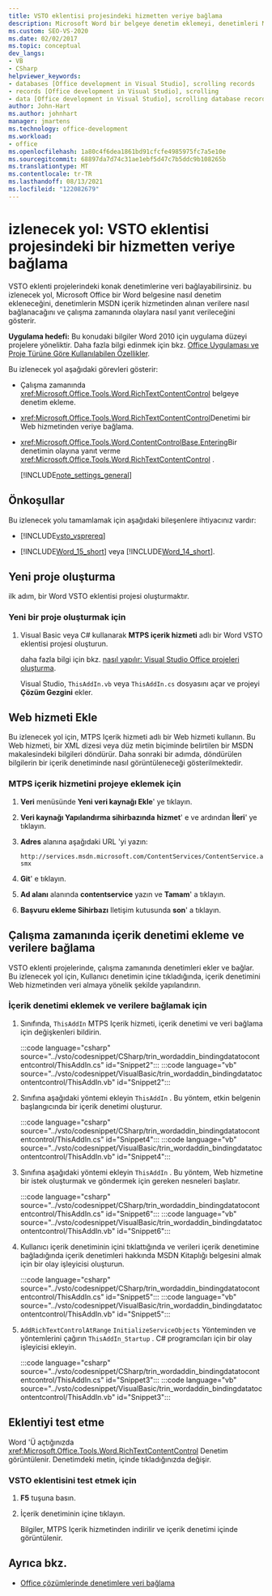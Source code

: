 ```yaml
---
title: VSTO eklentisi projesindeki hizmetten veriye bağlama
description: Microsoft Word bir belgeye denetim eklemeyi, denetimleri MSDN içerik hizmetinden alınan verilere bağlamayı ve çalışma zamanında olaylara yanıt vermeyi öğrenin.
ms.custom: SEO-VS-2020
ms.date: 02/02/2017
ms.topic: conceptual
dev_langs:
- VB
- CSharp
helpviewer_keywords:
- databases [Office development in Visual Studio], scrolling records
- records [Office development in Visual Studio], scrolling
- data [Office development in Visual Studio], scrolling database records
author: John-Hart
ms.author: johnhart
manager: jmartens
ms.technology: office-development
ms.workload:
- office
ms.openlocfilehash: 1a80c4f6dea1861bd91cfcfe4985975fc7a5e10e
ms.sourcegitcommit: 68897da7d74c31ae1ebf5d47c7b5ddc9b108265b
ms.translationtype: MT
ms.contentlocale: tr-TR
ms.lasthandoff: 08/13/2021
ms.locfileid: "122082679"
---
```

# <a name="walkthrough-bind-to-data-from-a-service-in-a-vsto-add-in-project"></a>izlenecek yol: VSTO eklentisi projesindeki bir hizmetten veriye bağlama
  VSTO eklenti projelerindeki konak denetimlerine veri bağlayabilirsiniz. bu izlenecek yol, Microsoft Office bir Word belgesine nasıl denetim ekleneceğini, denetimlerin MSDN içerik hizmetinden alınan verilere nasıl bağlanacağını ve çalışma zamanında olaylara nasıl yanıt verileceğini gösterir.

 **Uygulama hedefi:** Bu konudaki bilgiler Word 2010 için uygulama düzeyi projelere yöneliktir. Daha fazla bilgi edinmek için bkz. [Office Uygulaması ve Proje Türüne Göre Kullanılabilen Özellikler](../vsto/features-available-by-office-application-and-project-type.md).

 Bu izlenecek yol aşağıdaki görevleri gösterir:

- Çalışma zamanında <xref:Microsoft.Office.Tools.Word.RichTextContentControl> belgeye denetim ekleme.

- <xref:Microsoft.Office.Tools.Word.RichTextContentControl>Denetimi bir Web hizmetinden veriye bağlama.

- <xref:Microsoft.Office.Tools.Word.ContentControlBase.Entering>Bir denetimin olayına yanıt verme <xref:Microsoft.Office.Tools.Word.RichTextContentControl> .

  [!INCLUDE[note_settings_general](../sharepoint/includes/note-settings-general-md.md)]

## <a name="prerequisites"></a>Önkoşullar
 Bu izlenecek yolu tamamlamak için aşağıdaki bileşenlere ihtiyacınız vardır:

- [!INCLUDE[vsto_vsprereq](../vsto/includes/vsto-vsprereq-md.md)]

- [!INCLUDE[Word_15_short](../vsto/includes/word-15-short-md.md)] veya [!INCLUDE[Word_14_short](../vsto/includes/word-14-short-md.md)].

## <a name="create-a-new-project"></a>Yeni proje oluşturma
 ilk adım, bir Word VSTO eklentisi projesi oluşturmaktır.

### <a name="to-create-a-new-project"></a>Yeni bir proje oluşturmak için

1. Visual Basic veya C# kullanarak **MTPS içerik hizmeti** adlı bir Word VSTO eklentisi projesi oluşturun.

     daha fazla bilgi için bkz. [nasıl yapılır: Visual Studio Office projeleri oluşturma](../vsto/how-to-create-office-projects-in-visual-studio.md).

     Visual Studio, `ThisAddIn.vb` veya `ThisAddIn.cs` dosyasını açar ve projeyi **Çözüm Gezgini** ekler.

## <a name="add-a-web-service"></a>Web hizmeti Ekle
 Bu izlenecek yol için, MTPS Içerik hizmeti adlı bir Web hizmeti kullanın. Bu Web hizmeti, bir XML dizesi veya düz metin biçiminde belirtilen bir MSDN makalesindeki bilgileri döndürür. Daha sonraki bir adımda, döndürülen bilgilerin bir içerik denetiminde nasıl görüntüleneceği gösterilmektedir.

### <a name="to-add-the-mtps-content-service-to-the-project"></a>MTPS içerik hizmetini projeye eklemek için

1. **Veri** menüsünde **Yeni veri kaynağı Ekle**' ye tıklayın.

2. **Veri kaynağı Yapılandırma sihirbazında** **hizmet**' e ve ardından **İleri**' ye tıklayın.

3. **Adres** alanına aşağıdaki URL 'yi yazın:

   `http://services.msdn.microsoft.com/ContentServices/ContentService.asmx`

4. **Git**' e tıklayın.

5. **Ad alanı** alanında **contentservice** yazın ve **Tamam**' a tıklayın.

6. **Başvuru ekleme Sihirbazı** Iletişim kutusunda **son**' a tıklayın.

## <a name="add-a-content-control-and-bind-to-data-at-run-time"></a>Çalışma zamanında içerik denetimi ekleme ve verilere bağlama
 VSTO eklenti projelerinde, çalışma zamanında denetimleri ekler ve bağlar. Bu izlenecek yol için, Kullanıcı denetimin içine tıkladığında, içerik denetimini Web hizmetinden veri almaya yönelik şekilde yapılandırın.

### <a name="to-add-a-content-control-and-bind-to-data"></a>İçerik denetimi eklemek ve verilere bağlamak için

1. Sınıfında, `ThisAddIn` MTPS Içerik hizmeti, içerik denetimi ve veri bağlama için değişkenleri bildirin.

     :::code language="csharp" source="../vsto/codesnippet/CSharp/trin_wordaddin_bindingdatatocontentcontrol/ThisAddIn.cs" id="Snippet2":::
     :::code language="vb" source="../vsto/codesnippet/VisualBasic/trin_wordaddin_bindingdatatocontentcontrol/ThisAddIn.vb" id="Snippet2":::

2. Sınıfına aşağıdaki yöntemi ekleyin `ThisAddIn` . Bu yöntem, etkin belgenin başlangıcında bir içerik denetimi oluşturur.

     :::code language="csharp" source="../vsto/codesnippet/CSharp/trin_wordaddin_bindingdatatocontentcontrol/ThisAddIn.cs" id="Snippet4":::
     :::code language="vb" source="../vsto/codesnippet/VisualBasic/trin_wordaddin_bindingdatatocontentcontrol/ThisAddIn.vb" id="Snippet4":::

3. Sınıfına aşağıdaki yöntemi ekleyin `ThisAddIn` . Bu yöntem, Web hizmetine bir istek oluşturmak ve göndermek için gereken nesneleri başlatır.

     :::code language="csharp" source="../vsto/codesnippet/CSharp/trin_wordaddin_bindingdatatocontentcontrol/ThisAddIn.cs" id="Snippet6":::
     :::code language="vb" source="../vsto/codesnippet/VisualBasic/trin_wordaddin_bindingdatatocontentcontrol/ThisAddIn.vb" id="Snippet6":::

4. Kullanıcı içerik denetiminin içini tıklattığında ve verileri içerik denetimine bağladığında içerik denetimleri hakkında MSDN Kitaplığı belgesini almak için bir olay işleyicisi oluşturun.

     :::code language="csharp" source="../vsto/codesnippet/CSharp/trin_wordaddin_bindingdatatocontentcontrol/ThisAddIn.cs" id="Snippet5":::
     :::code language="vb" source="../vsto/codesnippet/VisualBasic/trin_wordaddin_bindingdatatocontentcontrol/ThisAddIn.vb" id="Snippet5":::

5. `AddRichTextControlAtRange` `InitializeServiceObjects` Yönteminden ve yöntemlerini çağırın `ThisAddIn_Startup` . C# programcıları için bir olay işleyicisi ekleyin.

     :::code language="csharp" source="../vsto/codesnippet/CSharp/trin_wordaddin_bindingdatatocontentcontrol/ThisAddIn.cs" id="Snippet3":::
     :::code language="vb" source="../vsto/codesnippet/VisualBasic/trin_wordaddin_bindingdatatocontentcontrol/ThisAddIn.vb" id="Snippet3":::

## <a name="test-the-add-in"></a>Eklentiyi test etme
 Word 'Ü açtığınızda <xref:Microsoft.Office.Tools.Word.RichTextContentControl> Denetim görüntülenir. Denetimdeki metin, içinde tıkladığınızda değişir.

### <a name="to-test-the-vsto-add-in"></a>VSTO eklentisini test etmek için

1. **F5** tuşuna basın.

2. İçerik denetiminin içine tıklayın.

     Bilgiler, MTPS Içerik hizmetinden indirilir ve içerik denetimi içinde görüntülenir.

## <a name="see-also"></a>Ayrıca bkz.
- [Office çözümlerinde denetimlere veri bağlama](../vsto/binding-data-to-controls-in-office-solutions.md)
